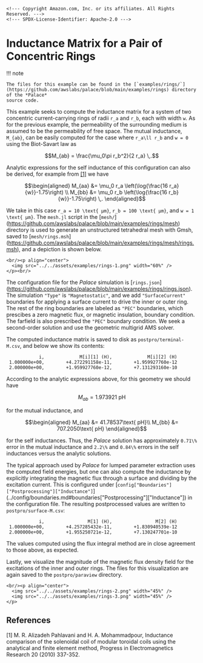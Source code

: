 ```@raw html
<!--- Copyright Amazon.com, Inc. or its affiliates. All Rights Reserved. --->
<!--- SPDX-License-Identifier: Apache-2.0 --->
```

# Inductance Matrix for a Pair of Concentric Rings

!!! note
    
    The files for this example can be found in the [`examples/rings/`]
    (https://github.com/awslabs/palace/blob/main/examples/rings) directory of the *Palace*
    source code.

This example seeks to compute the inductance matrix for a system of two concentric
current-carrying rings of radii ``r_a`` and ``r_b``, each with width ``w``. As for the
previous example, the permeability of the surrounding medium is assumed to be the
permeability of free space. The mutual inductance, ``M_{ab}``, can be easily computed for
the case where ``r_a\ll r_b`` and ``w = 0`` using the Biot-Savart law as

```math
M_{ab} = \frac{\mu_0\pi r_b^2}{2 r_a} \,.
```

Analytic expressions for the self inductance of this configuration can also be derived, for
example from [[1]](#References) we have

```math
\begin{aligned}
M_{aa} &= \mu_0 r_a \left(\log{\frac{16 r_a}{w}}-1.75\right) \\
M_{bb} &= \mu_0 r_b \left(\log{\frac{16 r_b}{w}}-1.75\right) \,.
\end{aligned}
```

We take in this case ``r_a = 10 \text{ μm}``, ``r_b = 100 \text{ μm}``, and
``w = 1 \text{ μm}``. The `mesh.jl` script in the [`mesh/`]
(https://github.com/awslabs/palace/blob/main/examples/rings/mesh) directory is used to
generate an unstructured tetrahedral mesh with Gmsh, saved to [`mesh/rings.msh`]
(https://github.com/awslabs/palace/blob/main/examples/rings/mesh/rings.msh), and a depiction
is shown below.

```@raw html
<br/><p align="center">
  <img src="../../assets/examples/rings-1.png" width="60%" />
</p><br/>
```

The configuration file for the *Palace* simulation is [`rings.json`]
(https://github.com/awslabs/palace/blob/main/examples/rings/rings.json). The simulation
`"Type"` is `"Magnetostatic"`, and we add `"SurfaceCurrent"` boundaries for applying a
surface current to drive the inner or outer ring. The rest of the ring boundaries are
labeled as `"PEC"` boundaries, which prescibes a zero magnetic flux, or magnetic
insulation, boundary condition. The farfield is also prescribed the `"PEC"` boundary
condition. We seek a second-order solution and use the geometric multigrid AMS
solver.

The computed inductance matrix is saved to disk as `postpro/terminal-M.csv`, and below we
show its contents:

```
            i,             M[i][1] (H),             M[i][2] (H)
 1.000000e+00,        +4.272291158e-11,        +1.959927760e-12
 2.000000e+00,        +1.959927760e-12,        +7.131293160e-10
```

According to the analytic expressions above, for this geometry we should have

```math
M_{ab} = 1.973921\text{ pH}
```

for the mutual inductance, and

```math
\begin{aligned}
M_{aa} &= 41.78537\text{ pH}\\
M_{bb} &= 707.2050\text{ pH}
\end{aligned}
```

for the self inductances. Thus, the *Palace* solution has approximately ``0.71\%`` error in
the mutual inductance and ``2.2\%`` and ``0.84\%`` errors in the self inductances versus the
analytic solutions.

The typical approach used by *Palace* for lumped parameter extraction uses the computed
field energies, but one can also compute the inductance by explicitly integrating the
magnetic flux through a surface and dividing by the excitation current. This is configured
under [`config["Boundaries"]["Postprocessing"]["Inductance"]`]
(../config/boundaries.md#boundaries["Postprocessing"]["Inductance"]) in the configuration
file. The resulting postprocessed values are written to `postpro/surface-M.csv`:

```
            i,                M[1] (H),                M[2] (H)
 1.000000e+00,        +4.257285432e-11,        +1.830940539e-12
 2.000000e+00,        +1.955250721e-12,        +7.130247701e-10
```

The values computed using the flux integral method are in close agreement to those above, as
expected.

Lastly, we visualize the magnitude of the magnetic flux density field for the excitations of
the inner and outer rings. The files for this visualization are again saved to the
`postpro/paraview` directory.

```@raw html
<br/><p align="center">
  <img src="../../assets/examples/rings-2.png" width="45%" />
  <img src="../../assets/examples/rings-3.png" width="45%" />
</p>
```

## References

[1] M. R. Alizadeh Pahlavani and H. A. Mohammadpour, Inductance comparison of the solenoidal
coil of modular toroidal coils using the analytical and finite element method, Progress in
Electromagnetics Research 20 (2010) 337-352.
